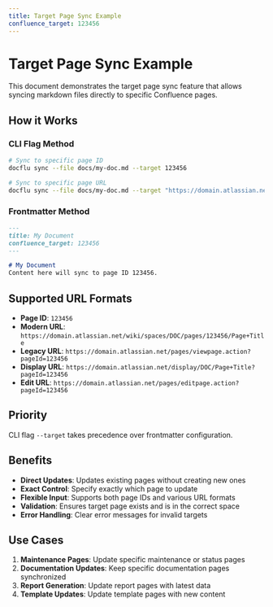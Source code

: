 ```yaml
---
title: Target Page Sync Example
confluence_target: 123456
---
```


# Target Page Sync Example

This document demonstrates the target page sync feature that allows syncing markdown files directly to specific Confluence pages.

## How it Works

### CLI Flag Method
```bash
# Sync to specific page ID
docflu sync --file docs/my-doc.md --target 123456

# Sync to specific page URL
docflu sync --file docs/my-doc.md --target "https://domain.atlassian.net/wiki/spaces/DOC/pages/123456/Page+Title"
```

### Frontmatter Method
```markdown
---
title: My Document
confluence_target: 123456
---

# My Document
Content here will sync to page ID 123456.
```

## Supported URL Formats

- **Page ID**: `123456`
- **Modern URL**: `https://domain.atlassian.net/wiki/spaces/DOC/pages/123456/Page+Title`
- **Legacy URL**: `https://domain.atlassian.net/pages/viewpage.action?pageId=123456`
- **Display URL**: `https://domain.atlassian.net/display/DOC/Page+Title?pageId=123456`
- **Edit URL**: `https://domain.atlassian.net/pages/editpage.action?pageId=123456`

## Priority

CLI flag `--target` takes precedence over frontmatter configuration.

## Benefits

- **Direct Updates**: Updates existing pages without creating new ones
- **Exact Control**: Specify exactly which page to update
- **Flexible Input**: Supports both page IDs and various URL formats
- **Validation**: Ensures target page exists and is in the correct space
- **Error Handling**: Clear error messages for invalid targets

## Use Cases

1. **Maintenance Pages**: Update specific maintenance or status pages
2. **Documentation Updates**: Keep specific documentation pages synchronized
3. **Report Generation**: Update report pages with latest data
4. **Template Updates**: Update template pages with new content